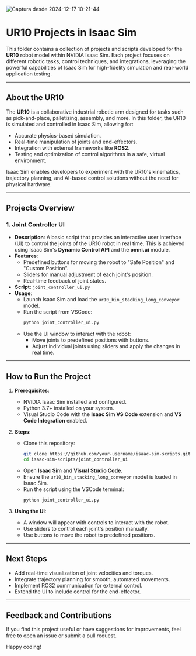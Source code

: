 ![Captura desde 2024-12-17 10-21-44](https://github.com/user-attachments/assets/64b06d64-1a8a-4902-88bb-e1c738ca5c83)
# UR10 Projects in Isaac Sim

This folder contains a collection of projects and scripts developed for the **UR10** robot model within NVIDIA Isaac Sim. Each project focuses on different robotic tasks, control techniques, and integrations, leveraging the powerful capabilities of Isaac Sim for high-fidelity simulation and real-world application testing.

---

## About the UR10

The **UR10** is a collaborative industrial robotic arm designed for tasks such as pick-and-place, palletizing, assembly, and more. In this folder, the UR10 is simulated and controlled in Isaac Sim, allowing for:
- Accurate physics-based simulation.
- Real-time manipulation of joints and end-effectors.
- Integration with external frameworks like **ROS2**.
- Testing and optimization of control algorithms in a safe, virtual environment.

Isaac Sim enables developers to experiment with the UR10's kinematics, trajectory planning, and AI-based control solutions without the need for physical hardware.

---

## Projects Overview

### 1. **Joint Controller UI**
- **Description**: A basic script that provides an interactive user interface (UI) to control the joints of the UR10 robot in real time. This is achieved using Isaac Sim's **Dynamic Control API** and the **omni.ui** module.
- **Features**:
   - Predefined buttons for moving the robot to "Safe Position" and "Custom Position".
   - Sliders for manual adjustment of each joint's position.
   - Real-time feedback of joint states.
- **Script**: `joint_controller_ui.py`
- **Usage**:
   - Launch Isaac Sim and load the `ur10_bin_stacking_long_conveyor` model.
   - Run the script from VSCode:
     ```bash
     python joint_controller_ui.py
     ```
   - Use the UI window to interact with the robot:
     - Move joints to predefined positions with buttons.
     - Adjust individual joints using sliders and apply the changes in real time.

---

## How to Run the Project

1. **Prerequisites**:
   - NVIDIA Isaac Sim installed and configured.
   - Python 3.7+ installed on your system.
   - Visual Studio Code with the **Isaac Sim VS Code** extension and **VS Code Integration** enabled.

2. **Steps**:
   - Clone this repository:
     ```bash
     git clone https://github.com/your-username/isaac-sim-scripts.git
     cd isaac-sim-scripts/joint_controller_ui
     ```
   - Open **Isaac Sim** and **Visual Studio Code**.
   - Ensure the `ur10_bin_stacking_long_conveyor` model is loaded in Isaac Sim.
   - Run the script using the VSCode terminal:
     ```bash
     python joint_controller_ui.py
     ```

3. **Using the UI**:
   - A window will appear with controls to interact with the robot.
   - Use sliders to control each joint's position manually.
   - Use buttons to move the robot to predefined positions.

---

## Next Steps
- Add real-time visualization of joint velocities and torques.
- Integrate trajectory planning for smooth, automated movements.
- Implement ROS2 communication for external control.
- Extend the UI to include control for the end-effector.

---

## Feedback and Contributions
If you find this project useful or have suggestions for improvements, feel free to open an issue or submit a pull request.

Happy coding!
